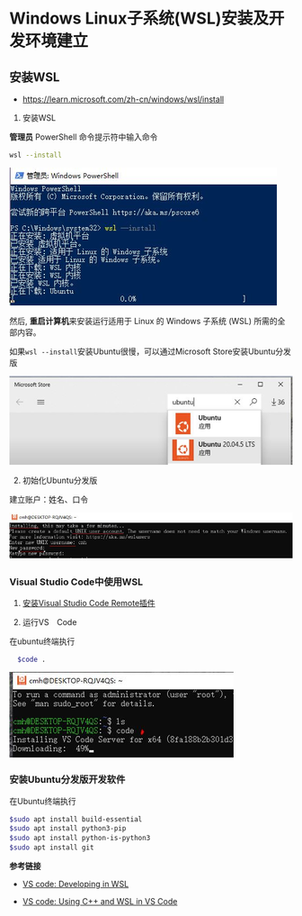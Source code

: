 # Windows Linux子系统(WSL)安装及开发环境建立

## 安装WSL

* https://learn.microsoft.com/zh-cn/windows/wsl/install

1. 安装WSL

**管理员** PowerShell 命令提示符中输入命令

```bash
wsl --install
```
![wsl](./img/wsl/wsl.jpg)

然后, **重启计算机**来安装运行适用于 Linux 的 Windows 子系统 (WSL) 所需的全部内容。

如果`wsl --install`安装Ubuntu很慢，可以通过Microsoft Store安装Ubuntu分发版

![ubuntu](./img/wsl/ubuntu.jpg)

2. 初始化Ubuntu分发版

 建立账户：姓名、口令
 
![ubuntu-account](./img/wsl/ubuntu-account.jpg)

### Visual Studio Code中使用WSL

1. [安装Visual Studio Code Remote插件](https://code.visualstudio.com/docs/remote/wsl)

2. 运行VS　Code

在ubuntu终端执行
 
 ```bash
   $code .
 ```

![code](./img/wsl/code.jpg)

### 安装Ubuntu分发版开发软件

在Ubuntu终端执行

```bash
$sudo apt install build-essential
$sudo apt install python3-pip
$sudo apt install python-is-python3
$sudo apt install git
```

**参考链接**

* [VS code: Developing in WSL](https://code.visualstudio.com/docs/remote/wsl)

* [VS code: Using C++ and WSL in VS Code](https://code.visualstudio.com/docs/cpp/config-wsl#nodejs-articles)
